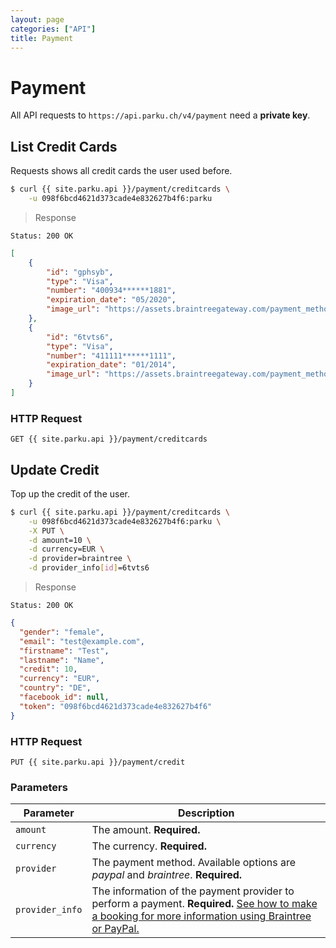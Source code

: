 ```yaml
---
layout: page
categories: ["API"]
title: Payment
---
```


# Payment

All API requests to `https://api.parku.ch/v4/payment` need a __private key__.

## List Credit Cards

Requests shows all credit cards the user used before.

```sh
$ curl {{ site.parku.api }}/payment/creditcards \
    -u 098f6bcd4621d373cade4e832627b4f6:parku
```

> Response

```nginx
Status: 200 OK
```
```json
[
    {
        "id": "gphsyb",
        "type": "Visa",
        "number": "400934******1881",
        "expiration_date": "05/2020",
        "image_url": "https://assets.braintreegateway.com/payment_method_logo/visa.png?environment=sandbox&merchant_id=8fbxty8dhjmy8g4j"
    },
    {
        "id": "6tvts6",
        "type": "Visa",
        "number": "411111******1111",
        "expiration_date": "01/2014",
        "image_url": "https://assets.braintreegateway.com/payment_method_logo/visa.png?environment=sandbox&merchant_id=8fbxty8dhjmy8g4j"
    }
]
```

### HTTP Request

`GET {{ site.parku.api }}/payment/creditcards`


## Update Credit

Top up the credit of the user.

```sh
$ curl {{ site.parku.api }}/payment/creditcards \
    -u 098f6bcd4621d373cade4e832627b4f6:parku \
    -X PUT \
    -d amount=10 \
    -d currency=EUR \
    -d provider=braintree \
    -d provider_info[id]=6tvts6
```
> Response

```nginx
Status: 200 OK
```
```json
{
  "gender": "female",
  "email": "test@example.com",
  "firstname": "Test",
  "lastname": "Name",
  "credit": 10,
  "currency": "EUR",
  "country": "DE",
  "facebook_id": null,
  "token": "098f6bcd4621d373cade4e832627b4f6"
}
```

### HTTP Request

`PUT {{ site.parku.api }}/payment/credit`

### Parameters

Parameter      | Description
---            | ---
`amount`       | The amount. __Required.__
`currency`     | The currency. __Required.__
`provider`     | The payment method. Available options are _paypal_ and _braintree_. __Required.__
`provider_info`| The information of the payment provider to perform a payment. __Required.__ [See how to make a booking for more information using Braintree or PayPal.][payment-info]


  [payment-info]: /api/bookings/#toc_4
